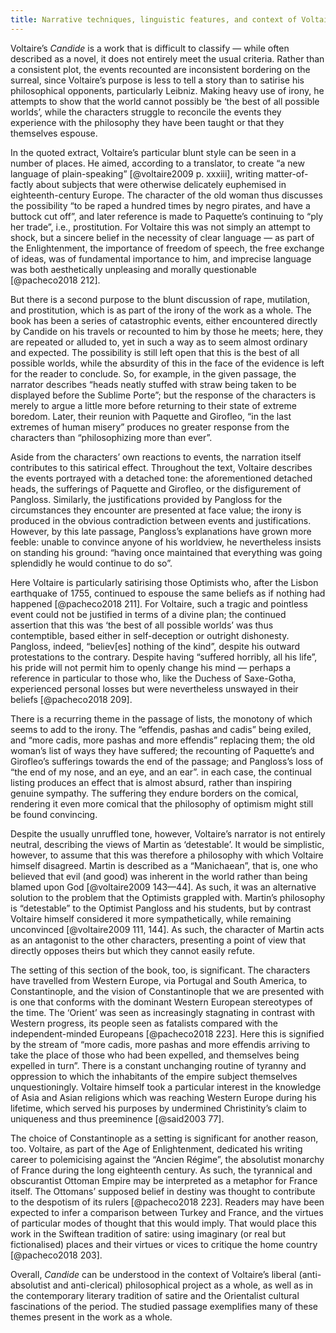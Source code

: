 ```yaml
---
title: Narrative techniques, linguistic features, and context of Voltaire’s _Candide_
---
```


Voltaire’s _Candide_ is a work that is difficult to classify — while often described as a novel, it does not entirely meet the usual criteria. Rather than a consistent plot, the events recounted are inconsistent bordering on the surreal, since Voltaire’s purpose is less to tell a story than to satirise his philosophical opponents, particularly Leibniz. Making heavy use of irony, he attempts to show that the world cannot possibly be ‘the best of all possible worlds’, while the characters struggle to reconcile the events they experience with the philosophy they have been taught or that they themselves espouse.

In the quoted extract, Voltaire’s particular blunt style can be seen in a number of places. He aimed, according to a translator, to create “a new language of plain-speaking” [@voltaire2009 p. xxxiii], writing matter-of-factly about subjects that were otherwise delicately euphemised in eighteenth-century Europe. The character of the old woman thus discusses the possibility “to be raped a hundred times by negro pirates, and have a buttock cut off”, and later reference is made to Paquette’s continuing to “ply her trade”, i.e., prostitution. For Voltaire this was not simply an attempt to shock, but a sincere belief in the necessity of clear language — as part of the Enlightenment, the importance of freedom of speech, the free exchange of ideas, was of fundamental importance to him, and imprecise language was  both aesthetically unpleasing and morally questionable [@pacheco2018 212].

But there is a second purpose to the blunt discussion of rape, mutilation, and prostitution, which is as part of the irony of the work as a whole. The book has been a series of catastrophic events, either encountered directly by Candide on his travels or recounted to him by those he meets; here, they are repeated or alluded to, yet in such a way as to seem almost ordinary and expected. The possibility is still left open that this is the best of all possible worlds, while the absurdity of this in the face of the evidence is left for the reader to conclude. So, for example, in the given passage, the narrator describes “heads neatly stuffed with straw being taken to be displayed before the Sublime Porte”; but the response of the characters is merely to argue a little more before returning to their state of extreme boredom. Later, their reunion with Paquette and Girofleo, “in the last extremes of human misery” produces no greater response from the characters than “philosophizing more than ever”.

Aside from the characters’ own reactions to events, the narration itself contributes to this satirical effect. Throughout the text, Voltaire describes the events portrayed with a detached tone: the aforementioned detached heads, the sufferings of Paquette and Girofleo, or the disfigurement of Pangloss. Similarly, the justifications provided by Pangloss for the circumstances they encounter are presented at face value; the irony is produced in the obvious contradiction between events and justifications. However, by this late passage, Pangloss’s explanations have grown more feeble: unable to convince anyone of his worldview, he nevertheless insists on standing his ground: “having once maintained that everything was going splendidly he would continue to do so”.

Here Voltaire is particularly satirising those Optimists who, after the Lisbon earthquake of 1755, continued to espouse the same beliefs as if nothing had happened [@pacheco2018 211]. For Voltaire, such a tragic and pointless event could not be justified in terms of a divine plan; the continued assertion that this was ‘the best of all possible worlds’ was thus contemptible, based either in self-deception or outright dishonesty. Pangloss, indeed, “believ[es] nothing of the kind”, despite his outward protestations to the contrary. Despite having “suffered horribly, all his life”, his pride will not permit him to openly change his mind — perhaps a reference in particular to those who, like the Duchess of Saxe-Gotha, experienced personal losses but were nevertheless unswayed in their beliefs [@pacheco2018 209].

There is a recurring theme in the passage of lists, the monotony of which seems to add to the irony. The “effendis, pashas and 
cadis” being exiled, and “more cadis, more pashas and more effendis” replacing them; the old woman’s list of ways they have suffered; the recounting of Paquette’s and Girofleo’s sufferings towards the end of the passage; and Pangloss’s loss of “the end of my nose, and an eye, and an ear”.  in each case, the continual listing produces an effect that is almost absurd, rather than inspiring genuine sympathy. The suffering they endure borders on the comical, rendering it even more comical that the philosophy of optimism might still be found convincing.

Despite the usually unruffled tone, however, Voltaire’s narrator is not entirely neutral, describing the views of Martin as ‘detestable’. It would be simplistic, however, to assume that this was therefore a philosophy with which Voltaire himself disagreed. Martin is described as a “Manichaean”, that is, one who believed that evil (and good) was inherent in the world rather than being blamed upon God [@voltaire2009 143—44]. As such, it was an alternative solution to the problem that the Optimists grappled with. Martin’s philosophy is “detestable” to the Optimist Pangloss and his students, but by contrast Voltaire himself considered it more sympathetically, while remaining unconvinced [@voltaire2009 111, 144]. As such, the character of Martin acts as an antagonist to the other characters, presenting a point of view that directly opposes theirs but which they cannot easily refute.

The setting of this section of the book, too, is significant. The characters have travelled from Western Europe, via Portugal and South America, to Constantinople, and the vision of Constantinople that we are presented with is one that conforms with the dominant Western European stereotypes of the time. The ‘Orient’ was seen as increasingly stagnating in contrast with Western progress, its people seen as fatalists compared with the independent-minded Europeans [@pacheco2018 223]. Here this is signified by the stream of “more cadis, more pashas and 
more effendis arriving to take the place of those who had been 
expelled, and themselves being expelled in turn”. There is a constant unchanging routine of tyranny and oppression to which the inhabitants of the empire subject themselves unquestioningly. Voltaire himself took a particular interest in the knowledge of Asia and Asian religions which was reaching Western Europe during his lifetime, which served his purposes by undermined Christinity’s claim to uniqueness and thus preeminence [@said2003 77].

The choice of Constantinople as a setting is significant for another reason, too. Voltaire, as part of the Age of Enlightenment, dedicated his writing career to polemicising against the “Ancien Régime”, the absolutist monarchy of France during the long eighteenth century. As such, the tyrannical and obscurantist Ottoman Empire may be interpreted as a metaphor for France itself. The Ottomans’ supposed belief in destiny was thought to contribute to the despotism of its rulers [@pacheco2018 223]. Readers may have been expected to infer a comparison between Turkey and France, and the virtues of particular modes of thought that this would imply. That would place this work in the Swiftean tradition of satire: using imaginary (or real but fictionalised) places and their virtues or vices to critique the home country [@pacheco2018 203].

Overall, _Candide_ can be understood in the context of Voltaire’s liberal (anti-absolutist and anti-clerical) philosophical project as a whole, as well as in the contemporary literary tradition of satire and the Orientalist cultural fascinations of the period. The studied passage exemplifies many of these themes present in the work as a whole.
